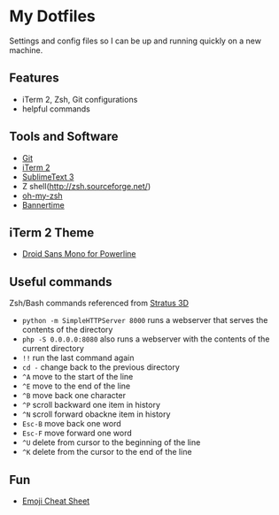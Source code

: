 # My Dotfiles

Settings and config files so I can be up and running quickly on a new machine.

## Features
- iTerm 2, Zsh, Git configurations
- helpful commands

## Tools and Software
- [Git](https://git-scm.com/)
- [iTerm 2](https://iterm2.com/)
- [SublimeText 3](https://www.sublimetext.com)
- Z shell(http://zsh.sourceforge.net/)
- [oh-my-zsh](https://github.com/robbyrussell/oh-my-zsh)
- [Bannertime](https://bannertime.github.io)

## iTerm 2 Theme
- [Droid Sans Mono for Powerline](https://github.com/powerline/fonts/tree/master/DroidSansMono)

## Useful commands
Zsh/Bash commands referenced from [Stratus 3D](https://github.com/Stratus3D/dotfiles/)
- `python -m SimpleHTTPServer 8000` runs a webserver that serves the contents of the directory
- `php -S 0.0.0.0:8080` also runs a webserver with the contents of the current directory
- `!!` run the last command again
- `cd -` change back to the previous directory
- `^A` move to the start of the line
- `^E` move to the end of the line
- `^B` move back one character
- `^P` scroll backward one item in history
- `^N` scroll forward obackne item in history
- `Esc-B` move back one word
- `Esc-F` move forward one word
- `^U` delete from cursor to the beginning of the line
- `^K` delete from the cursor to the end of the line

## Fun
- [Emoji Cheat Sheet][emoji-cheatsheet]




[emoji-cheatsheet]: https://www.webpagefx.com/tools/emoji-cheat-sheet/
